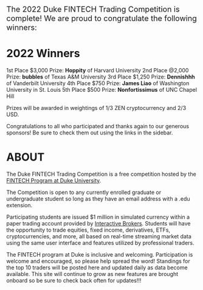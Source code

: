 
<p style="font-size:20px;">
The 2022 Duke FINTECH Trading Competition is complete! We are proud to
congratulate the following winners:
</p>

# 2022 Winners

1st Place $3,000 Prize: **Hoppity** of Harvard University 2nd Place
@2,000 Prize: **bubbles** of Texas A&M University 3rd Place $1,250
Prize: **Dennishhh** of Vanderbilt University 4th Place $750 Prize:
**James Liao** of Washington University in St. Louis 5th Place $500
Prize: **Nonfortissimus** of UNC Chapel Hill

Prizes will be awarded in weightings of 1/3 ZEN cryptocurrency and 2/3
USD.

Congratulations to all who participated and thanks again to our generous
sponsors! Be sure to check them out using the links in the sidebar.

# ABOUT

The Duke FINTECH Trading Competition is a free competition hosted by the
[FINTECH Program at Duke University](https://fintech.meng.duke.edu/).

The Competition is open to any currently enrolled graduate or
undergraduate student so long as they have an email address with a .edu
extension.

Participating students are issued $1 million in simulated currency
within a paper trading account provided by [Interactive
Brokers](https://www.interactivebrokers.com/en/index.php?f=1338&gclid=CjwKCAjw6fCCBhBNEiwAem5SO84OkMDwq8mlx6lCjOmAmCNDUaLbhxtQuFSUlozy6iLEZtmsve2w-hoCQ9sQAvD_BwE).
Students will have the opportunity to trade equities, fixed income,
derivatives, ETFs, cryptocurrencies, and more, all based on real-time
streaming market data using the same user interface and features
utilized by professional traders.

The FINTECH program at Duke is inclusive and welcoming. Participation is
welcome and encouraged, so please help spread the word! Standings for
the top 10 traders will be posted here and updated daily as data become
available. This site will continue to grow as new features are brought
onboard so be sure to check back often for updates!!!
